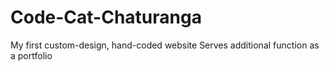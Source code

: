 # Code-Cat-Chaturanga
My first custom-design, hand-coded website
Serves additional function as a portfolio

